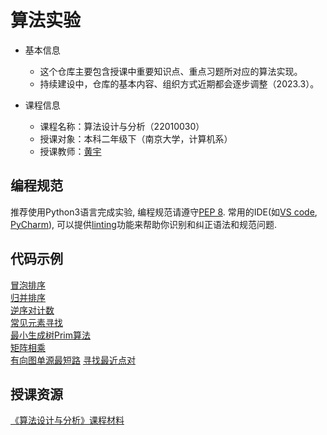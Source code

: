 # 算法实验

- 基本信息
  - 这个仓库主要包含授课中重要知识点、重点习题所对应的算法实现。
  - 持续建设中，仓库的基本内容、组织方式近期都会逐步调整（2023.3）。

- 课程信息
  - 课程名称：算法设计与分析（22010030）
  - 授课对象：本科二年级下（南京大学，计算机系）
  - 授课教师：[黄宇](https://zhuanlan.zhihu.com/algocentric)

## 编程规范

推荐使用Python3语言完成实验, 编程规范请遵守[PEP 8](https://peps.python.org/pep-0008/).
常用的IDE(如[VS code](https://code.visualstudio.com/), [PyCharm](https://www.jetbrains.com/pycharm/)),
可以提供[linting](https://code.visualstudio.com/docs/python/linting)功能来帮助你识别和纠正语法和规范问题.

## 代码示例

[冒泡排序](./sort/bubble_sort/)  
[归并排序](./sort/merge_sort/)  
[逆序对计数](./sort/counting_inversion/)  
[常见元素寻找](./frequent_element/)  
[最小生成树Prim算法](./prim_mst/)  
[矩阵相乘](./matrix_mult/)  
[有向图单源最短路](./dijkstra/)
[寻找最近点对](./closest_pairs/)

## 授课资源

[《算法设计与分析》课程材料](https://zhuanlan.zhihu.com/p/106049035)
